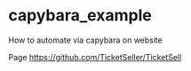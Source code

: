 # capybara_example
How to automate via capybara on website 

Page 
https://github.com/TicketSeller/TicketSell
